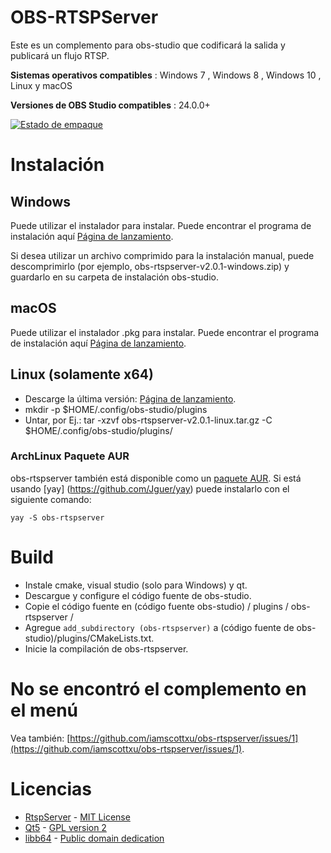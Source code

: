 # OBS-RTSPServer

Este es un complemento para obs-studio que codificará la salida y publicará un flujo RTSP.

**Sistemas operativos compatibles** : Windows 7 , Windows 8 , Windows 10 , Linux y macOS

**Versiones de OBS Studio compatibles** : 24.0.0+

[![Estado de empaque](https://repology.org/badge/vertical-allrepos/obs-rtspserver.svg)](https://repology.org/project/obs-rtspserver/versions)

# Instalación
## Windows
Puede utilizar el instalador para instalar. Puede encontrar el programa de instalación aquí [Página de lanzamiento](https://github.com/iamscottxu/obs-rtspserver/releases).

Si desea utilizar un archivo comprimido para la instalación manual, puede descomprimirlo (por ejemplo, obs-rtspserver-v2.0.1-windows.zip) y guardarlo en su carpeta de instalación obs-studio.

## macOS
Puede utilizar el instalador .pkg para instalar. Puede encontrar el programa de instalación aquí [Página de lanzamiento](https://github.com/iamscottxu/obs-rtspserver/releases).

## Linux (solamente x64)
* Descarge la última versión: [Página de lanzamiento](https://github.com/iamscottxu/obs-rtspserver/releases).
* mkdir -p $HOME/.config/obs-studio/plugins
* Untar, por Ej.: tar -xzvf obs-rtspserver-v2.0.1-linux.tar.gz -C $HOME/.config/obs-studio/plugins/

### ArchLinux Paquete AUR
obs-rtspserver también está disponible como un [paquete AUR](https://aur.archlinux.org/packages/?O=0&K=obs-rtspserver).
Si está usando [yay] (https://github.com/Jguer/yay) puede instalarlo con el siguiente comando:

```shell
yay -S obs-rtspserver
```

# Build
* Instale cmake, visual studio (solo para Windows) y qt.
* Descargue y configure el código fuente de obs-studio.
* Copie el código fuente en (código fuente obs-studio) / plugins / obs-rtspserver /
* Agregue `add_subdirectory (obs-rtspserver)` a (código fuente de obs-studio)/plugins/CMakeLists.txt.
* Inicie la compilación de obs-rtspserver.

# No se encontró el complemento en el menú
Vea también: [https://github.com/iamscottxu/obs-rtspserver/issues/1](https://github.com/iamscottxu/obs-rtspserver/issues/1).

# Licencias
* [RtspServer](https://github.com/PHZ76/RtspServer/) - [MIT License](https://github.com/PHZ76/RtspServer/blob/master/LICENSE)
* [Qt5](https://www.qt.io/) - [GPL version 2](https://doc.qt.io/qt-5/licensing.html)
* [libb64](https://sourceforge.net/projects/libb64/) - [Public domain dedication](https://sourceforge.net/p/libb64/git/ci/master/tree/LICENSE)
